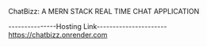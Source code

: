 ChatBizz: A MERN STACK REAL TIME CHAT APPLICATION

---------------Hosting Link----------------------
https://chatbizz.onrender.com
